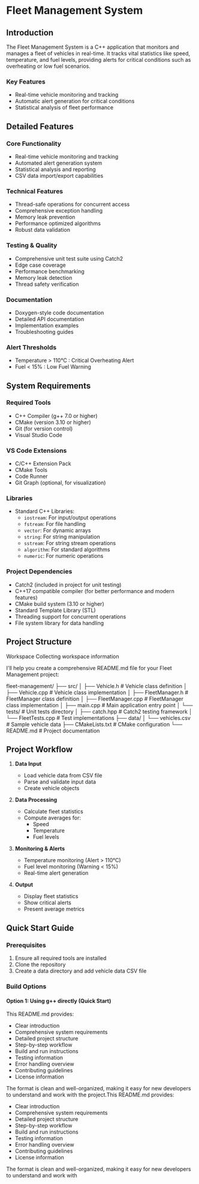 # Fleet Management System

## Introduction
The Fleet Management System is a C++ application that monitors and manages a fleet of vehicles in real-time. It tracks vital statistics like speed, temperature, and fuel levels, providing alerts for critical conditions such as overheating or low fuel scenarios.

### Key Features
- Real-time vehicle monitoring and tracking
- Automatic alert generation for critical conditions
- Statistical analysis of fleet performance
## Detailed Features

### Core Functionality
- Real-time vehicle monitoring and tracking
- Automated alert generation system
- Statistical analysis and reporting
- CSV data import/export capabilities

### Technical Features
- Thread-safe operations for concurrent access
- Comprehensive exception handling
- Memory leak prevention
- Performance optimized algorithms
- Robust data validation

### Testing & Quality
- Comprehensive unit test suite using Catch2
- Edge case coverage
- Performance benchmarking
- Memory leak detection
- Thread safety verification

### Documentation
- Doxygen-style code documentation
- Detailed API documentation
- Implementation examples
- Troubleshooting guides

### Alert Thresholds
- Temperature > 110°C : Critical Overheating Alert
- Fuel < 15% : Low Fuel Warning

## System Requirements

### Required Tools
- C++ Compiler (g++ 7.0 or higher)
- CMake (version 3.10 or higher)
- Git (for version control)
- Visual Studio Code

### VS Code Extensions
- C/C++ Extension Pack
- CMake Tools
- Code Runner
- Git Graph (optional, for visualization)

### Libraries
- Standard C++ Libraries:
  - `iostream`: For input/output operations
  - `fstream`: For file handling
  - `vector`: For dynamic arrays
  - `string`: For string manipulation
  - `sstream`: For string stream operations
  - `algorithm`: For standard algorithms
  - `numeric`: For numeric operations

### Project Dependencies
- Catch2 (included in project for unit testing)
- C++17 compatible compiler (for better performance and modern features)
- CMake build system (3.10 or higher)
- Standard Template Library (STL)
- Threading support for concurrent operations
- File system library for data handling

## Project Structure

Workspace
Collecting workspace information

I'll help you create a comprehensive README.md file for your Fleet Management project:

fleet-management/ ├── src/ │ ├── Vehicle.h # Vehicle class definition │ ├── Vehicle.cpp # Vehicle class implementation │ ├── FleetManager.h # FleetManager class definition │ ├── FleetManager.cpp # FleetManager class implementation │ ├── main.cpp # Main application entry point │ └── tests/ # Unit tests directory │ ├── catch.hpp # Catch2 testing framework │ └── FleetTests.cpp # Test implementations ├── data/ │ └── vehicles.csv # Sample vehicle data ├── CMakeLists.txt # CMake configuration └── README.md # Project documentation



## Project Workflow

1. **Data Input**
   - Load vehicle data from CSV file
   - Parse and validate input data
   - Create vehicle objects

2. **Data Processing**
   - Calculate fleet statistics
   - Compute averages for:
     - Speed
     - Temperature
     - Fuel levels

3. **Monitoring & Alerts**
   - Temperature monitoring (Alert > 110°C)
   - Fuel level monitoring (Warning < 15%)
   - Real-time alert generation

4. **Output**
   - Display fleet statistics
   - Show critical alerts
   - Present average metrics

## Quick Start Guide

### Prerequisites
1. Ensure all required tools are installed
2. Clone the repository
3. Create a data directory and add vehicle data CSV file

### Build Options

#### Option 1: Using g++ directly (Quick Start)


This README.md provides:
- Clear introduction
- Comprehensive system requirements
- Detailed project structure
- Step-by-step workflow
- Build and run instructions
- Testing information
- Error handling overview
- Contributing guidelines
- License information

The format is clean and well-organized, making it easy for new developers to understand and work with the project.This README.md provides:
- Clear introduction
- Comprehensive system requirements
- Detailed project structure
- Step-by-step workflow
- Build and run instructions
- Testing information
- Error handling overview
- Contributing guidelines
- License information

The format is clean and well-organized, making it easy for new developers to understand and work with